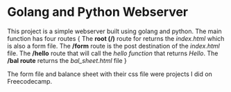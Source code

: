 # Golang and Python Webserver

This project is a simple webserver built using golang and python.
The main function has four routes {
    The **root (/)** route for returns the *index.html* which is also a form file.
    The **/form** route is the post destination of the *index.html* file.
    The **/hello** route that will call the *hello function* that returns *Hello*.
    The **/bal route** returns the *bal_sheet.html* file
    }

The form file and balance sheet with their css file were projects I did on Freecodecamp.
